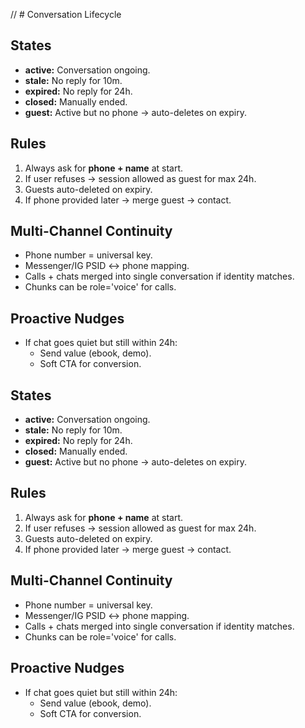 
// # Conversation Lifecycle

## States
- **active:** Conversation ongoing.
- **stale:** No reply for 10m.
- **expired:** No reply for 24h.
- **closed:** Manually ended.
- **guest:** Active but no phone → auto-deletes on expiry.

## Rules
1. Always ask for **phone + name** at start.
2. If user refuses → session allowed as guest for max 24h.
3. Guests auto-deleted on expiry.
4. If phone provided later → merge guest → contact.

## Multi-Channel Continuity
- Phone number = universal key.
- Messenger/IG PSID ↔ phone mapping.
- Calls + chats merged into single conversation if identity matches.
- Chunks can be role='voice' for calls.

## Proactive Nudges
- If chat goes quiet but still within 24h:
  - Send value (ebook, demo).
  - Soft CTA for conversion.

## States
- **active:** Conversation ongoing.
- **stale:** No reply for 10m.
- **expired:** No reply for 24h.
- **closed:** Manually ended.
- **guest:** Active but no phone → auto-deletes on expiry.

## Rules
1. Always ask for **phone + name** at start.
2. If user refuses → session allowed as guest for max 24h.
3. Guests auto-deleted on expiry.
4. If phone provided later → merge guest → contact.

## Multi-Channel Continuity
- Phone number = universal key.
- Messenger/IG PSID ↔ phone mapping.
- Calls + chats merged into single conversation if identity matches.
- Chunks can be role='voice' for calls.

## Proactive Nudges
- If chat goes quiet but still within 24h:
  - Send value (ebook, demo).
  - Soft CTA for conversion.
